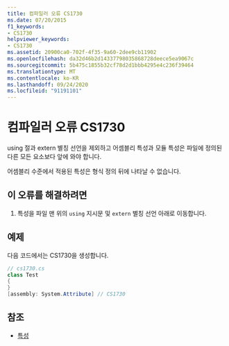 ```yaml
---
title: 컴파일러 오류 CS1730
ms.date: 07/20/2015
f1_keywords:
- CS1730
helpviewer_keywords:
- CS1730
ms.assetid: 20900ca0-702f-4f35-9a60-2dee9cb11902
ms.openlocfilehash: da32d46b2d14337798035868728deece5ea9067c
ms.sourcegitcommit: 5b475c1855b32cf78d2d1bbb4295e4c236f39464
ms.translationtype: MT
ms.contentlocale: ko-KR
ms.lasthandoff: 09/24/2020
ms.locfileid: "91191101"
---
```

# <a name="compiler-error-cs1730"></a>컴파일러 오류 CS1730

using 절과 extern 별칭 선언을 제외하고 어셈블리 특성과 모듈 특성은 파일에 정의된 다른 모든 요소보다 앞에 와야 합니다.  
  
 어셈블리 수준에서 적용된 특성은 형식 정의 뒤에 나타날 수 없습니다.  
  
## <a name="to-correct-this-error"></a>이 오류를 해결하려면  
  
1. 특성을 파일 맨 위의 `using` 지시문 및 `extern` 별칭 선언 아래로 이동합니다.  
  
## <a name="example"></a>예제  

 다음 코드에서는 CS1730을 생성합니다.  
  
```csharp  
// cs1730.cs  
class Test  
{  
}  
[assembly: System.Attribute] // CS1730  
```  
  
## <a name="see-also"></a>참조

- [특성](../programming-guide/concepts/attributes/index.md)
